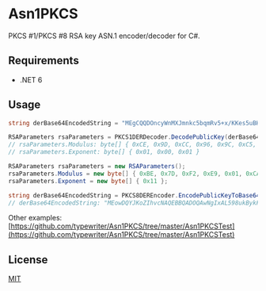 ﻿# Asn1PKCS

PKCS #1/PKCS #8 RSA key ASN.1 encoder/decoder for C#.

## Requirements

- .NET 6

## Usage

```cs
string derBase64EncodedString = "MEgCQQDOncyWnMXJmnkc5bqmRv5+x/KKes5uBHkoi1rywCLg4YJ1d+BvXSJbQ+bQdEWcporNeYo8hYLIQHZUz1SLiZKZAgMBAAE=";

RSAParameters rsaParameters = PKCS1DERDecoder.DecodePublicKey(derBase64EncodedString);
// rsaParameters.Modulus: byte[] { 0xCE, 0x9D, 0xCC, 0x96, 0x9C, 0xC5, 0xC9, 0x9A, 0x79, 0x1C, 0xE5, 0xBA, 0xA6, 0x46, 0xFE, 0x7E, 0xC7, 0xF2, 0x8A, 0x7A, 0xCE, 0x6E, 0x04, 0x79, 0x28, 0x8B, 0x5A, 0xF2, 0xC0, 0x22, 0xE0, 0xE1, 0x82, 0x75, 0x77, 0xE0, 0x6F, 0x5D, 0x22, 0x5B, 0x43, 0xE6, 0xD0, 0x74, 0x45, 0x9C, 0xA6, 0x8A, 0xCD, 0x79, 0x8A, 0x3C, 0x85, 0x82, 0xC8, 0x40, 0x76, 0x54, 0xCF, 0x54, 0x8B, 0x89, 0x92, 0x99 }
// rsaParameters.Exponent: byte[] { 0x01, 0x00, 0x01 }
```

```cs
RSAParameters rsaParameters = new RSAParameters();
rsaParameters.Modulus = new byte[] { 0xBE, 0x7D, 0xF2, 0xE9, 0x01, 0xCA, 0x41, 0x62, 0x6F, 0x1B, 0x88, 0x8A, 0xB9, 0x65, 0x95, 0x16, 0x25, 0x69, 0xDF, 0xC9, 0xB2, 0x48, 0x3D, 0x96, 0x65, 0x75, 0x13, 0x4D, 0x70, 0x52, 0x19, 0xF0, 0x52, 0xEC, 0xF4, 0x6E, 0xDA, 0x02, 0x76, 0x2C, 0x08, 0xB5, 0xB3, 0x8F, 0x5D, 0x76, 0x99, 0x1D };
rsaParameters.Exponent = new byte[] { 0x11 };

string derBase64EncodedString = PKCS8DEREncoder.EncodePublicKeyToBase64(rsaParameters);
// derBase64EncodedString: "MEowDQYJKoZIhvcNAQEBBQADOQAwNgIxAL598ukBykFibxuIirlllRYlad/Jskg9lmV1E01wUhnwUuz0btoCdiwItbOPXXaZHQIBEQ=="
```

Other examples: [https://github.com/typewriter/Asn1PKCS/tree/master/Asn1PKCSTest](https://github.com/typewriter/Asn1PKCS/tree/master/Asn1PKCSTest)

## License

[MIT](https://github.com/typewriter/Asn1PKCS/blob/master/LICENSE)

